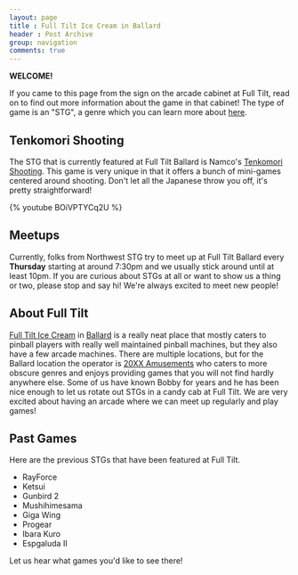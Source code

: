 ```yaml
---
layout: page
title : Full Tilt Ice Cream in Ballard
header : Post Archive
group: navigation
comments: true
---
```


**WELCOME!**

If you came to this page from the sign on the arcade cabinet at Full Tilt, read on to find out more
information about the game in that cabinet! The type of game is an "STG", a genre which you can learn more
about [here](/whatis/).

Tenkomori Shooting
------

The STG that is currently featured at Full Tilt Ballard is Namco's [Tenkomori Shooting](http://mamezach.blogspot.com/2012/05/game-of-day-tenkomori-shooting.html). This game is very unique in that it offers a bunch of mini-games centered around shooting.  Don't let all the Japanese throw you off, it's pretty straightforward! 

{% youtube BOiVPTYCq2U %}

Meetups
--------

Currently, folks from Northwest STG try to meet up at Full Tilt Ballard every **Thursday** starting
at around 7:30pm and we usually stick around until at least 10pm. If you are curious about STGs at
all or want to show us a thing or two, please stop and say hi! We're always excited to meet new
people!

About Full Tilt
---------

[Full Tilt Ice Cream](http://fulltilticecream.com) in
[Ballard](http://www.yelp.com/biz/full-tilt-ice-cream-seattle-5) is a really neat place that mostly
caters to pinball players with really well maintained pinball machines, but they also have a few
arcade machines.  There are multiple locations, but for the Ballard location the operator is
[20XX Amusements](https://www.facebook.com/20XXamusements) who caters to more obscure genres and
enjoys providing games that you will not find hardly anywhere else. Some of us have known Bobby for
years and he has been nice enough to let us rotate out STGs in a candy cab at Full Tilt. We are
very excited about having an arcade where we can meet up regularly and play games!

Past Games
---------

Here are the previous STGs that have been featured at Full Tilt.

- RayForce
- Ketsui
- Gunbird 2
- Mushihimesama
- Giga Wing
- Progear
- Ibara Kuro
- Espgaluda II

Let us hear what games you'd like to see there!
